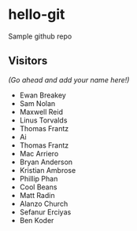 # hello-git
Sample github repo

## Visitors
*(Go ahead and add your name here!)*
- Ewan Breakey
- Sam Nolan
- Maxwell Reid
- Linus Torvalds
- Thomas Frantz 
- Ai
- Thomas Frantz
- Mac Arriero
- Bryan Anderson 
- Kristian Ambrose 
- Phillip Phan
- Cool Beans
- Matt Radin
- Alanzo Church
- Sefanur Erciyas
- Ben Koder
